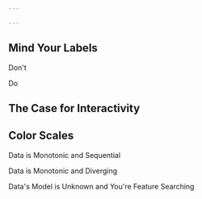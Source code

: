 ```yaml
---

---
```


## Mind Your Labels
Don't


Do


## The Case for Interactivity


## Color Scales
Data is Monotonic and Sequential

Data is Monotonic and Diverging

Data's Model is Unknown and You're Feature Searching

